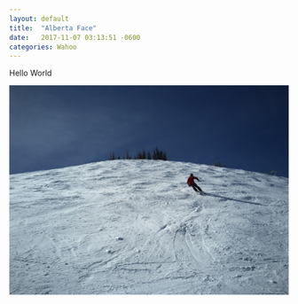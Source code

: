 ```yaml
---
layout: default
title:  "Alberta Face"
date:   2017-11-07 03:13:51 -0600
categories: Wahoo
---
```


Hello World

![Wolf Creek Alberta Face][logo]

[logo]:assets\images\WolfCreekAlbertaFace.JPG "Wolf Creek Alberta Face"
